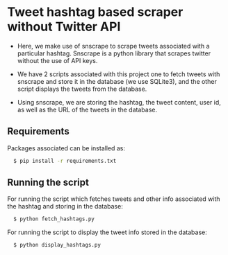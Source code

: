 # Tweet hashtag based scraper without Twitter API

- Here, we make use of snscrape to scrape tweets associated with a particular hashtag. Snscrape is a python library that scrapes twitter without the use of API keys.

- We have 2 scripts associated with this project one to fetch tweets with snscrape and store it in the database (we use SQLite3), and the other script displays the  tweets from the database.

- Using snscrape, we are storing the hashtag, the tweet content, user id, as well as the URL of the tweets in the database.

## Requirements

Packages associated can be installed as:

```sh
  $ pip install -r requirements.txt
```

## Running the script

For running the script which fetches tweets and other info associated with the hashtag and storing in the database:
```sh
  $ python fetch_hashtags.py
```

For running the script to display the tweet info stored in the database:
```sh
  $ python display_hashtags.py
```


